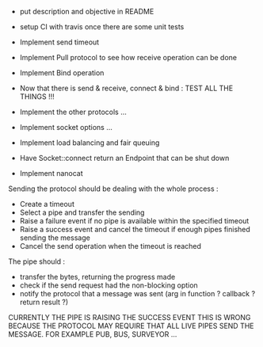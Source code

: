  - put description and objective in README
 - setup CI with travis once there are some unit tests

 - Implement send timeout
 - Implement Pull protocol to see how receive operation can be done
 - Implement Bind operation
 - Now that there is send & receive, connect & bind : TEST ALL THE THINGS !!!
 - Implement the other protocols ...
 - Implement socket options ...
 - Implement load balancing and fair queuing
 - Have Socket::connect return an Endpoint that can be shut down
 - Implement nanocat

Sending the protocol should be dealing with the whole process :
 - Create a timeout
 - Select a pipe and transfer the sending
 - Raise a failure event if no pipe is available within the specified timeout
 - Raise a success event and cancel the timeout if enough pipes finished sending the message
 - Cancel the send operation when the timeout is reached

The pipe should :
 - transfer the bytes, returning the progress made
 - check if the send request had the non-blocking option
 - notify the protocol that a message was sent (arg in function ? callback ? return result ?)

CURRENTLY THE PIPE IS RAISING THE SUCCESS EVENT
THIS IS WRONG BECAUSE THE PROTOCOL MAY REQUIRE 
THAT ALL LIVE PIPES SEND THE MESSAGE.
FOR EXAMPLE PUB, BUS, SURVEYOR ...